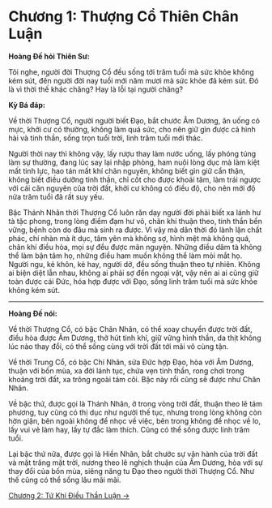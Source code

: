 # Chương 1: Thượng Cổ Thiên Chân Luận

**Hoàng Đế hỏi Thiên Sư:**

Tôi nghe, người đời Thượng Cổ đều sống tới trăm tuổi mà sức khỏe không kém sút,
đến người đời nay tuổi mới năm mươi mà sức khỏe đã kém sút. Đó là vì thời thế
khác chăng? Hay là lỗi tại người chăng?

**Kỳ Bá đáp:**

Về thời Thượng Cổ, người người biết Đạo, bắt chước Âm Dương, ăn uống có mực,
khởi cư có thường, không làm quá sức, cho nên giữ gìn được cả hình hài và tinh
thần, sống trọn tuổi trời, linh trăm tuổi mới thác.

Người thời nay thì không vậy, lấy rượu thay làm nước uống, lấy phóng túng làm sự
thường, đang lúc say lại nhập phòng, ham nuôi lòng dục mà làm kiệt mất tinh lực,
hao tán mất khí chân nguyên, không biết gìn giữ cẩn thận, không biết điều dưỡng
tinh thần, chỉ cốt cho được khoái tâm, làm trái ngược với cái căn nguyên của
trời đất, khởi cư không có điều độ, cho nên mới độ nửa trăm tuổi đã rất suy yếu.

Bậc Thánh Nhân thời Thượng Cổ luôn răn dạy người đời phải biết xa lánh hư tà tặc
phong, trong lòng điềm đạm hư vô, chân khí thuận theo, tinh thần bền vững, bệnh
còn do đâu mà sinh ra được. Vì vậy mà dân thời đó lành lặn chất phác, chí nhàn
mà ít dục, tâm yên mà không sợ, hình mệt mà không quá, chân khí điều hòa, mọi sự
đều được mãn nguyện. Những điều dâm tà không thể làm bận tâm họ, những điều ham
muốn không thể làm mỏi mắt họ. Người ngu, kẻ khôn, kẻ hay, người dở, đều sống
thuận theo tự nhiên. Không ai biện diệt lẫn nhau, không ai phải sợ đến ngoại
vật, vậy nên ai ai cũng giữ toàn được cái Đức, hóa hợp được với Đạo, sống linh
trăm tuổi mà sức khỏe không kém sút.

***

**Hoàng Đế nói:**

Về thời Thượng Cổ, có bậc Chân Nhân, có thể xoay chuyển được trời đất, điều hòa
được Âm Dương, thở hút tinh khí, giữ vững hình thần, da thịt không lúc nào thay
đổi, có thể sống cùng với trời đất tới mãi vô cùng tận.

Về thời Trung Cổ, có bậc Chí Nhân, sửa Đức hợp Đạo, hòa với Âm Dương, thuận với
bốn mùa, xa đời lánh tục, chứa vẹn tinh thần, rong chơi trong khoảng trời đất,
xa trông ngoài tám cõi. Bậc này rồi cũng sẽ được như Chân Nhân.

Về bậc thứ, được gọi là Thánh Nhân, ở trong vòng trời đất, thuận theo lẽ tám
phương, tuy cũng có thị dục như người thế tục, nhưng trong lòng không còn hờn
giận, bên ngoài không để nhọc về việc, bên trong không để nhọc về lo, lấy vui vẻ
làm hay, lấy tự đắc làm thích. Cũng có thể sống được linh trăm tuổi.

Lại bậc thứ nữa, được gọi là Hiền Nhân, bắt chước sự vận hành của trời đất và
mặt trăng mặt trời, nương theo lẽ nghịch thuận của Âm Dương, hòa với sự thay đổi
của bốn mùa, siêng năng tu Đạo theo người thời Thượng Cổ. Như thế cũng có thể
sống lâu mãi mãi.

[Chương 2: Tứ Khí Điều Thần Luận &rarr;](https://github.com/thaicuc/sach-y-dich/blob/master/contents/02-tu-khi-dieu-than-luan.md)
